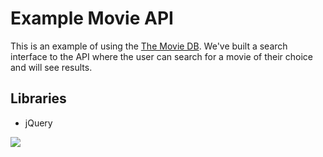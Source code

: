 # Example Movie API

This is an example of using the [The Movie DB](http://themoviedb.org).  We've built a search interface to the API where the user can search for a movie of their choice and will see results.

## Libraries

* jQuery

![](http://files.gamebanana.com/img/ico/sprays/5505d4a832ede.png)

